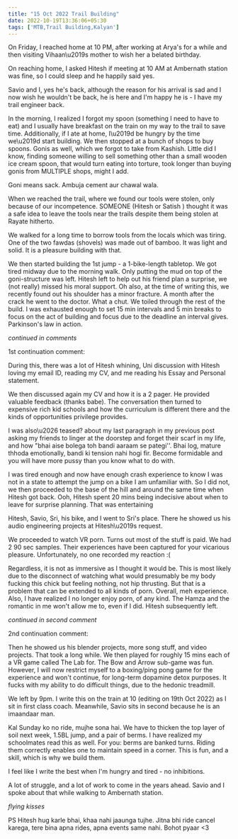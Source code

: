 ```yaml
---
title: "15 Oct 2022 Trail Building"
date: 2022-10-19T13:36:06+05:30
tags: ['MTB,Trail Building,Kalyan']
---
```

On Friday, I reached home at 10 PM, after working at Arya's for a while and then visiting Vihaan\u2019s mother to wish her a belated birthday.

On reaching home, I asked Hitesh if meeting at 10 AM at Ambernath station was fine, so I could sleep and he happily said yes.

Savio and I, yes he's back, although the reason for his arrival is sad and I now wish he wouldn't be back, he is here and I'm happy he is - I have my trail engineer back.

In the morning, I realized I forgot my spoon (something I need to have to eat) and I usually have breakfast on the train on my way to the trail to save time. Additionally, if I ate at home, I\u2019d be hungry by the time we\u2019d start building. We then stopped at a bunch of shops to buy spoons. Gonis as well, which we forgot to take from Kashish. Little did I know, finding someone willing to sell something other than a small wooden ice cream spoon, that would turn eating into torture, took longer than buying gonis from MULTIPLE shops, might I add.

Goni means sack. Ambuja cement aur chawal wala.

When we reached the trail, where we found our tools were stolen, only because of our incompetence. SOMEONE (Hitesh or Satish ) thought it was a safe idea to leave the tools near the trails despite them being stolen at Rayate hitherto.

We walked for a long time to borrow tools from the locals which was tiring. One of the two fawdas (shovels) was made out of bamboo. It was light and solid. It is a pleasure building with that.

We then started building the 1st jump - a 1-bike-length tabletop. We got tired midway due to the morning walk. Only putting the mud on top of the goni-structure was left. Hitesh left to help out his friend plan a surprise, we (not really) missed his moral support. Oh also, at the time of writing this, we recently found out his shoulder has a minor fracture. A month after the crack he went to the doctor. What a chut. We toiled through the rest of the build. I was exhausted enough to set 15 min intervals and 5 min breaks to focus on the act of building and focus due to the deadline an interval gives. Parkinson's law in action.

*continued in comments*

1st continuation comment:

During this, there was a lot of Hitesh whining, Uni discussion with Hitesh loving my email ID, reading my CV,  and me reading his Essay and Personal statement.

We then discussed again my CV and how it is a 2 pager. He provided valuable feedback (thanks babe). The conversation then turned to expensive rich kid schools and how the curriculum is different there and the kinds of opportunities privilege provides.

I was also\u2026 teased? about my last paragraph in my previous post asking my friends to linger at the doorstep and forget their scarf in my life, and how "bhai aise bolega toh bandi aaraam se pategi''. Bhai log, mature thhoda emotionally, bandi ki tension nahi hogi fir. Become formidable and you will have more pussy than you know what to do with.

I was tired enough and now have enough crash experience to know I was not in a state to attempt the jump on a bike I am unfamiliar with. So I did not, we then proceeded to the base of the hill and around the same time when Hitesh got back. Ooh, Hitesh spent 20 mins being indecisive about when to leave for surprise planning. That was entertaining

Hitesh, Savio, Sri, his bike, and I went to Sri's place. There he showed us his audio engineering projects at Hitesh\u2019s request.

We proceeded to watch VR porn. Turns out most of the stuff is paid. We had 2 90 sec samples. Their experiences have been captured for your vicarious pleasure. Unfortunately, no one recorded my reaction :(

Regardless, it is not as immersive as I thought it would be. This is most likely due to the disconnect of watching what would presumably be my body fucking this chick but feeling nothing, not hip thrusting. But that is a problem that can be extended to all kinds of porn. Overall, meh experience. Also, I have realized I no longer enjoy porn, of any kind.  The Hamza and the romantic in me won't allow me to, even if I did. Hitesh subsequently left.

*continued in second comment*

2nd continuation comment:

Then he showed us his blender projects, more song stuff, and video projects. That took a long while. We then played for roughly 15 mins each of a VR game called The Lab for. The Bow and Arrow sub-game was fun. However, I will now restrict myself to a boxing/ping pong game for the experience and won't continue, for long-term dopamine detox purposes. It fucks with my ability to do difficult things, due to the hedonic treadmill.

We left by 9pm. I write this on the train at 10 (editing on 19th Oct 2022) as I sit in first class coach. Meanwhile, Savio sits in second because he is an imaandaar man.

Kal Sunday ko no ride, mujhe sona hai. We have to thicken the top layer of soil next week, 1.5BL jump, and a pair of berms. I have realized my schoolmates read this as well. For you: berms are banked turns. Riding them correctly enables one to maintain speed in a corner. This is fun, and a skill, which is why we build them.

I feel like I write the best when I'm hungry and tired - no inhibitions.

A lot of struggle, and a lot of work to come in the years ahead. Savio and I spoke about that while walking to Ambernath station.

*flying kisses*

PS Hitesh hug karle bhai, khaa nahi jaaunga tujhe. Jitna bhi ride cancel karega, tere bina apna rides, apna events same nahi. Bohot pyaar <3
